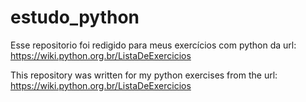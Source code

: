 # estudo_python
Esse repositorio foi redigido para meus exercícios com python da url: https://wiki.python.org.br/ListaDeExercicios

This repository was written for my python exercises from the url: https://wiki.python.org.br/ListaDeExercicios